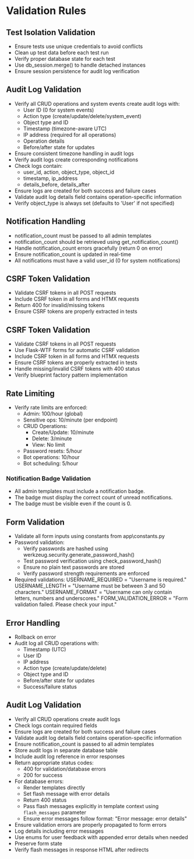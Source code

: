 # Validation Rules

## Test Isolation Validation
- Ensure tests use unique credentials to avoid conflicts
- Clean up test data before each test run
- Verify proper database state for each test
- Use db_session.merge() to handle detached instances
- Ensure session persistence for audit log verification

## Audit Log Validation
- Verify all CRUD operations and system events create audit logs with:
  - User ID (0 for system events)
  - Action type (create/update/delete/system_event)
  - Object type and ID
  - Timestamp (timezone-aware UTC)
  - IP address (required for all operations)
  - Operation details
  - Before/after state for updates
- Ensure consistent timezone handling in audit logs
- Verify audit logs create corresponding notifications
- Check logs contain:
  - user_id, action, object_type, object_id
  - timestamp, ip_address
  - details_before, details_after
- Ensure logs are created for both success and failure cases
- Validate audit log details field contains operation-specific information
- Verify object_type is always set (defaults to 'User' if not specified)

## Notification Handling
- notification_count must be passed to all admin templates
- notification_count should be retrieved using get_notification_count()
- Handle notification_count errors gracefully (return 0 on error)
- Ensure notification_count is updated in real-time
- All notifications must have a valid user_id (0 for system notifications)

## CSRF Token Validation
- Validate CSRF tokens in all POST requests
- Include CSRF token in all forms and HTMX requests
- Return 400 for invalid/missing tokens
- Ensure CSRF tokens are properly extracted in tests

## CSRF Token Validation
- Validate CSRF tokens in all POST requests
- Use Flask-WTF forms for automatic CSRF validation
- Include CSRF token in all forms and HTMX requests
- Ensure CSRF tokens are properly extracted in tests
- Handle missing/invalid CSRF tokens with 400 status
- Verify blueprint factory pattern implementation

## Rate Limiting
- Verify rate limits are enforced:
  - Admin: 100/hour (global)
  - Sensitive ops: 10/minute (per endpoint)
  - CRUD Operations:
    - Create/Update: 10/minute
    - Delete: 3/minute
    - View: No limit
  - Password resets: 5/hour
  - Bot operations: 10/hour
  - Bot scheduling: 5/hour

### Notification Badge Validation
- All admin templates must include a notification badge.
- The badge must display the correct count of unread notifications.
- The badge must be visible even if the count is 0.

## Form Validation
- Validate all form inputs using constants from app\constants.py
- Password validation:
  - Verify passwords are hashed using werkzeug.security.generate_password_hash()
  - Test password verification using check_password_hash()
  - Ensure no plain text passwords are stored
  - Verify password strength requirements are enforced
- Required validations:
    USERNAME_REQUIRED = "Username is required."
    USERNAME_LENGTH = "Username must be between 3 and 50 characters."
    USERNAME_FORMAT = "Username can only contain letters, numbers and underscores."
    FORM_VALIDATION_ERROR = "Form validation failed. Please check your input."

## Error Handling
- Rollback on error
- Audit log all CRUD operations with:
  - Timestamp (UTC)
  - User ID
  - IP address
  - Action type (create/update/delete)
  - Object type and ID
  - Before/after state for updates
  - Success/failure status

## Audit Log Validation
- Verify all CRUD operations create audit logs
- Check logs contain required fields
- Ensure logs are created for both success and failure cases
- Validate audit log details field contains operation-specific information
- Ensure notification_count is passed to all admin templates
- Store audit logs in separate database table
- Include audit log reference in error responses
- Return appropriate status codes:
  - 400 for validation/database errors
  - 200 for success
- For database errors:
  - Render templates directly
  - Set flash message with error details
  - Return 400 status
  - Pass flash messages explicitly in template context using `flash_messages` parameter
  - Ensure error messages follow format: "Error message: error details"
- Ensure validation errors are properly propagated to form errors
- Log details including error messages
- Use enums for user feedback with appended error details when needed
- Preserve form state
- Verify flash messages in response HTML after redirects


